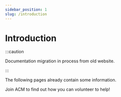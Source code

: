 ```yaml
---
sidebar_position: 1
slug: /introduction
---
```


# Introduction

:::caution

Documentation migration in process from old website.

:::

The following pages already contain some information.

Join ACM to find out how you can volunteer to help!
